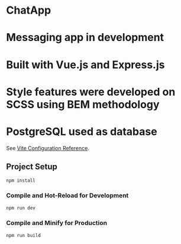 # ChatApp

# Messaging app in development

# Built with Vue.js and Express.js

# Style features were developed on SCSS using BEM methodology

# PostgreSQL used as database

See [Vite Configuration Reference](https://vitejs.dev/config/).

## Project Setup

```sh
npm install
```

### Compile and Hot-Reload for Development

```sh
npm run dev
```

### Compile and Minify for Production

```sh
npm run build
```
